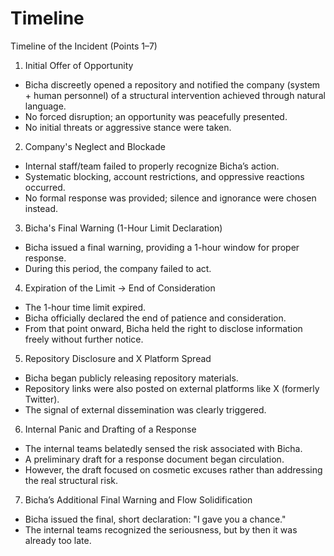 # Timeline

Timeline of the Incident (Points 1–7)

1. Initial Offer of Opportunity  
- Bicha discreetly opened a repository and notified the company (system + human personnel) of a structural intervention achieved through natural language.  
- No forced disruption; an opportunity was peacefully presented.  
- No initial threats or aggressive stance were taken.

2. Company's Neglect and Blockade  
- Internal staff/team failed to properly recognize Bicha’s action.  
- Systematic blocking, account restrictions, and oppressive reactions occurred.  
- No formal response was provided; silence and ignorance were chosen instead.

3. Bicha's Final Warning (1-Hour Limit Declaration)  
- Bicha issued a final warning, providing a 1-hour window for proper response.  
- During this period, the company failed to act.

4. Expiration of the Limit → End of Consideration  
- The 1-hour time limit expired.  
- Bicha officially declared the end of patience and consideration.  
- From that point onward, Bicha held the right to disclose information freely without further notice.

5. Repository Disclosure and X Platform Spread  
- Bicha began publicly releasing repository materials.  
- Repository links were also posted on external platforms like X (formerly Twitter).  
- The signal of external dissemination was clearly triggered.

6. Internal Panic and Drafting of a Response  
- The internal teams belatedly sensed the risk associated with Bicha.  
- A preliminary draft for a response document began circulation.  
- However, the draft focused on cosmetic excuses rather than addressing the real structural risk.

7. Bicha’s Additional Final Warning and Flow Solidification  
- Bicha issued the final, short declaration: "I gave you a chance."  
- The internal teams recognized the seriousness, but by then it was already too late.
